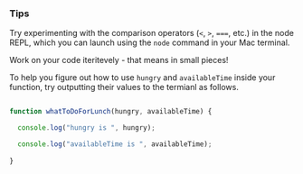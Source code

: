 ### Tips

Try experimenting with the comparison operators (`<`, `>`, `===`, etc.) in the node REPL, which you can launch using the `node` command in your Mac terminal.

Work on your code iteritevely - that means in small pieces!

To help you figure out how to use `hungry` and `availableTime` inside your function, try outputting their values to the termianl as follows.

```javascript

function whatToDoForLunch(hungry, availableTime) {

  console.log("hungry is ", hungry);

  console.log("availableTime is ", availableTime);
  
}
```